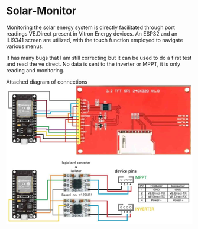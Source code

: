 # Solar-Monitor
Monitoring the solar energy system is directly facilitated through port readings VE.Direct present in Vitron Energy devices. An ESP32 and an ILI9341 screen are utilized, with the touch function employed to navigate various menus.

It has many bugs that I am still correcting but it can be used to do a first test and read the ve direct. No data is sent to the inverter or MPPT, it is only reading and monitoring.

Attached diagram of connections
![Image](SolarMonitor0.1.1a.jpg)
